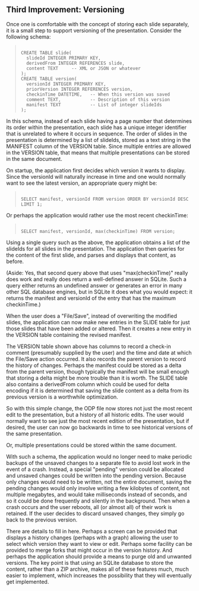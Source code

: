 ## Third Improvement: Versioning



Once one is comfortable with the concept of storing each slide separately,
it is a small step to support versioning of the presentation. Consider
the following schema:


> ```
> 
> CREATE TABLE slide(
>   slideId INTEGER PRIMARY KEY,
>   derivedFrom INTEGER REFERENCES slide,
>   content TEXT     -- XML or JSON or whatever
> );
> CREATE TABLE version(
>   versionId INTEGER PRIMARY KEY,
>   priorVersion INTEGER REFERENCES version,
>   checkinTime DATETIME,   -- When this version was saved
>   comment TEXT,           -- Description of this version
>   manifest TEXT           -- List of integer slideIds
> );
> 
> ```



In this schema, instead of each slide having a page number that determines
its order within the presentation, each slide has a unique
integer identifier that is unrelated to where it occurs in sequence.
The order of slides in the presentation is determined by a list of
slideIds, stored as a text string in the MANIFEST column of the VERSION
table.
Since multiple entries are allowed in the VERSION table, that means that
multiple presentations can be stored in the same document.


On startup, the application first decides which version it
wants to display. Since the versionId will naturally increase in time
and one would normally want to see the latest version, an appropriate
query might be:


> ```
> 
> SELECT manifest, versionId FROM version ORDER BY versionId DESC LIMIT 1;
> 
> ```



Or perhaps the application would rather use the
most recent checkinTime:


> ```
> 
> SELECT manifest, versionId, max(checkinTime) FROM version;
> 
> ```



Using a single query such as the above, the application obtains a list
of the slideIds for all slides in the presentation. The application then
queries for the content of the first slide, and parses and displays that
content, as before.

(Aside: Yes, that second query above that uses "max(checkinTime)"
really does work and really does return a well\-defined answer in SQLite.
Such a query either returns an undefined answer or generates an error
in many other SQL database engines, but in SQLite it does what you would 
expect: it returns the manifest and versionId of the entry that has the
maximum checkinTime.)

When the user does a "File/Save", instead of overwriting the modified
slides, the application can now make new entries in the SLIDE table for
just those slides that have been added or altered. Then it creates a
new entry in the VERSION table containing the revised manifest.

The VERSION table shown above has columns to record a check\-in comment
(presumably supplied by the user) and the time and date at which the File/Save
action occurred. It also records the parent version to record the history
of changes. Perhaps the manifest could be stored as a delta from the
parent version, though typically the manifest will be small enough that
storing a delta might be more trouble than it is worth. The SLIDE table
also contains a derivedFrom column which could be used for delta encoding
if it is determined that saving the slide content as a delta from its
previous version is a worthwhile optimization.

So with this simple change, the ODP file now stores not just the most
recent edit to the presentation, but a history of all historic edits. The
user would normally want to see just the most recent edition of the
presentation, but if desired, the user can now go backwards in time to 
see historical versions of the same presentation.

Or, multiple presentations could be stored within the same document.

With such a schema, the application would no longer need to make
periodic backups of the unsaved changes to a separate file to avoid lost
work in the event of a crash. Instead, a special "pending" version could
be allocated and unsaved changes could be written into the pending version.
Because only changes would need to be written, not the entire document,
saving the pending changes would only involve writing a few kilobytes of
content, not multiple megabytes, and would take milliseconds instead of
seconds, and so it could be done frequently and silently in the background.
Then when a crash occurs and the user reboots, all (or almost all)
of their work is retained. If the user decides to discard unsaved changes, 
they simply go back to the previous version.


There are details to fill in here.
Perhaps a screen can be provided that displays a history changes
(perhaps with a graph) allowing the user to select which version they
want to view or edit. Perhaps some facility can be provided to merge
forks that might occur in the version history. And perhaps the
application should provide a means to purge old and unwanted versions.
The key point is that using an SQLite database to store the content,
rather than a ZIP archive, makes all of these features much, much easier
to implement, which increases the possibility that they will eventually
get implemented.

